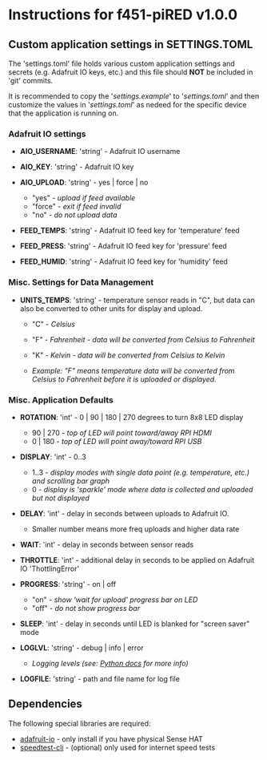 # Instructions for f451-piRED v1.0.0

## Custom application settings in SETTINGS.TOML

The 'settings.toml' file holds various custom application settings and secrets (e.g. Adafruit IO keys, etc.) and this file should **NOT** be included in 'git' commits.

It is recommended to copy the '*settings.example*' to '*settings.toml*' and then customize the values in '*settings.toml*' as nedeed for the specific device that the application is running on.

### Adafruit IO settings

- **AIO_USERNAME**: 'string' - Adafruit IO username
- **AIO_KEY**: 'string' - Adafruit IO key
- **AIO_UPLOAD**: 'string' - yes | force | no
    - "yes" - *upload if feed available*
    - "force" - *exit if feed invalid*
    - "no" - *do not upload data*

- **FEED_TEMPS**: 'string' - Adafruit IO feed key for 'temperature' feed
- **FEED_PRESS**: 'string' - Adafruit IO feed key for 'pressure' feed
- **FEED_HUMID**: 'string' - Adafruit IO feed key for 'humidity' feed

### Misc. Settings for Data Management

- **UNITS_TEMPS**: 'string' - temperature sensor reads in "C", but data can also be converted to other units for display and upload.
    - "C" - *Celsius*
    - "F" - *Fahrenheit - data will be converted from Celsius to Fahrenheit*
    - "K" - *Kelvin - data will be converted from Celsius to Kelvin*

    - *Example: "F" means temperature data will be converted from Celsius to Fahrenheit before it is uploaded or displayed.*

### Misc. Application Defaults

- **ROTATION**: 'int' - 0 | 90 | 180 | 270 degrees to turn 8x8 LED display
    - 90 | 270 - *top of LED will point toward/away RPI HDMI*
    - 0 | 180 - *top of LED will point away/toward RPI USB*

- **DISPLAY**: 'int' - 0..3
    - 1..3 - *display modes with single data point (e.g. temperature, etc.) and scrolling bar graph*
    - 0 - *display is 'sparkle' mode where data is collected and uploaded but not displayed*

- **DELAY**: 'int' - delay in seconds between uploads to Adafruit IO.
    - Smaller number means more freq uploads and higher data rate
- **WAIT**: 'int' - delay in seconds between sensor reads
- **THROTTLE**: 'int' - additional delay in seconds to be applied on Adafruit IO 'ThottlingError'

- **PROGRESS**: 'string' - on | off
    - "on" - *show 'wait for upload' progress bar on LED*
    - "off" - *do not show progress bar*

- **SLEEP**: 'int' - delay in seconds until LED is blanked for "screen saver" mode

- **LOGLVL**: 'string' - debug | info | error
    - *Logging levels (see: [Python docs](https://docs.python.org/3/library/logging.html#logging-levels) for more info)*

- **LOGFILE**: 'string' - path and file name for log file

## Dependencies

The following special libraries are required:

- [adafruit-io](https://pypi.org/project/adafruit-io/) - only install if you have physical Sense HAT
- [speedtest-cli](https://pypi.org/project/speedtest-cli/) - (optional) only used for internet speed tests 
